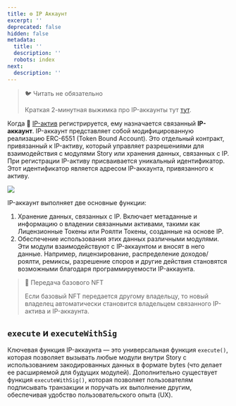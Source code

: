 ```yaml
---
title: ⚙️ IP Аккаунт
excerpt: ''
deprecated: false
hidden: false
metadata:
  title: ''
  description: ''
  robots: index
next:
  description: ''
---
```

> 🐦 Читать не обязательно
>
> Краткая 2-минутная выжимка про IP-аккаунты тут [тут](https://twitter.com/jacobmtucker/status/1787603252198134234).

Когда 🧩 [IP-актив](doc:ip-asset) регистрируется, ему назначается связанный **IP-аккаунт**. IP-аккаунт представляет собой модифицированную реализацию ERC-6551 (Token Bound Account). Это отдельный контракт, привязанный к IP-активу, который управляет разрешениями для взаимодействия с модулями Story или хранения данных, связанных с IP. При регистрации IP-активу присваивается уникальный идентификатор. Этот идентификатор является адресом IP-аккаунта, привязанного к активу.

![](https://files.readme.io/aab60607fd795080b061d93bfdfaf9a800930db861be332d205a48d637e234f1-image.png)

IP-аккаунт выполняет две основные функции:

1. Хранение данных, связанных с IP. Включает метаданные и информацию о владении связанными активами, такими как Лицензионные Токены или Роялти Токены, созданные на основе IP.
2. Обеспечение использования этих данных различными модулями. Эти модули взаимодействуют с IP-аккаунтом и вносят в него данные. Например, лицензирование, распределение доходов/роялти, ремиксы, разрешение споров и другие действия становятся возможными благодаря программируемости IP-аккаунта.

> 📘 Передача базового NFT
>
> Если базовый NFT передается другому владельцу, то новый владелец автоматически становится владельцем связанного IP-актива и IP-аккаунта.

## `execute` и `executeWithSig`

Ключевая функция IP-аккаунта — это универсальная функция `execute()`, которая позволяет вызывать любые модули внутри Story с использованием закодированных данных в формате bytes (что делает ее расширяемой для будущих модулей). Дополнительно существует функция `executeWithSig()`, которая позволяет пользователям подписывать транзакции и поручать их выполнение другим, обеспечивая удобство пользовательского опыта (UX).
